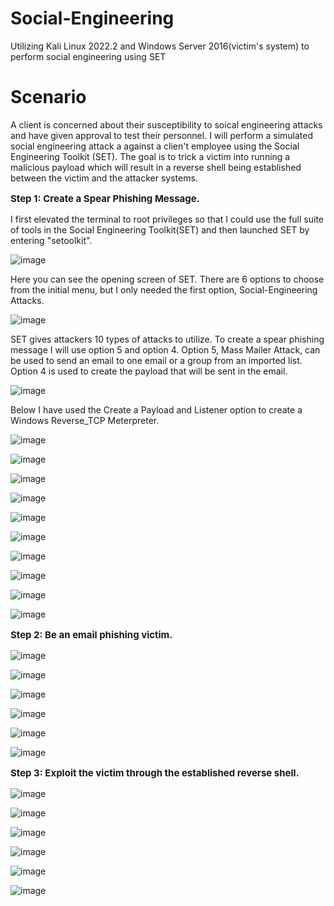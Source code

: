 # Social-Engineering
Utilizing Kali Linux 2022.2 and Windows Server 2016(victim's system) to perform social engineering using SET
<h1>Scenario</h1>

A client is concerned about their susceptibility to soical engineering attacks and have given approval to test their personnel. I will perform a simulated social engineering attack a against a clien't employee using the Social Engineering Toolkit (SET). The goal is to trick a victim into running a malicious payload which will result in a reverse shell being established between the victim and the attacker systems.

**<p style="font-size: 15px;">Step 1: Create a Spear Phishing Message.</p>**

I first elevated the terminal to root privileges so that I could use the full suite of tools in the Social Engineering Toolkit(SET) and then launched SET by entering "setoolkit".

![image](https://github.com/kvweldon/Social-Engineering/assets/141193154/625997d5-43f3-4dbe-82d2-e03f22a0b118)

Here you can see the opening screen of SET. There are 6 options to choose from the initial menu, but I only needed the first option, Social-Engineering Attacks. 

![image](https://github.com/kvweldon/Social-Engineering/assets/141193154/9cebeacb-d061-444b-83ef-ddca58fd486e)

SET gives attackers 10 types of attacks to utilize. To create a spear phishing message I will use option 5 and option 4. Option 5, Mass Mailer Attack, can be used to send an email to one email or a group from an imported list. Option 4 is used to create the payload that will be sent in the email.

![image](https://github.com/kvweldon/Social-Engineering/assets/141193154/ec4aa23b-aa78-4b6d-a8f8-10ffb6b1629d)

Below I have used the Create a Payload and Listener option to create a Windows Reverse_TCP Meterpreter. 

![image](https://github.com/kvweldon/Social-Engineering/assets/141193154/ca7dd9ca-784a-4a76-b47f-e4747b36f35c)

![image](https://github.com/kvweldon/Social-Engineering/assets/141193154/50204f4b-42d8-41ad-98e7-297b8263c63c)

![image](https://github.com/kvweldon/Social-Engineering/assets/141193154/78abd8e4-b51f-4acd-b0f2-bda3c9f87a16)

![image](https://github.com/kvweldon/Social-Engineering/assets/141193154/cf3cdefa-839e-47a9-be3b-2e880b07b4be)

![image](https://github.com/kvweldon/Social-Engineering/assets/141193154/e601be86-0411-44af-8f19-68ffe71ffe12)

![image](https://github.com/kvweldon/Social-Engineering/assets/141193154/39150620-b4b8-4541-99a1-608bdf6fe3b7)

![image](https://github.com/kvweldon/Social-Engineering/assets/141193154/c1f2aeb7-b985-40fe-b25a-59d6814595e2)

![image](https://github.com/kvweldon/Social-Engineering/assets/141193154/3ad3d8ec-34db-4858-a668-45436fcacd8d)

![image](https://github.com/kvweldon/Social-Engineering/assets/141193154/5757f0b7-b293-49eb-9071-4b2d52b92d19)

![image](https://github.com/kvweldon/Social-Engineering/assets/141193154/f76e43d3-1ba8-4a83-870a-e13c83874dbd)

**<p style="font-size: 15px;">Step 2: Be an email phishing victim.</p>**

![image](https://github.com/kvweldon/Social-Engineering/assets/141193154/fd19e601-ec5c-40f8-b62c-4ad7f3636010)

![image](https://github.com/kvweldon/Social-Engineering/assets/141193154/1644ef0d-62fd-4d6c-b5d4-f9a23f777c1f)

![image](https://github.com/kvweldon/Social-Engineering/assets/141193154/bf215076-64b0-4d0d-86d9-131a0e52aba6)

![image](https://github.com/kvweldon/Social-Engineering/assets/141193154/6211cdee-8de4-430e-9462-4a398a0f1467)

![image](https://github.com/kvweldon/Social-Engineering/assets/141193154/106d59d9-9d6d-4b2b-bcc5-ab06170cda6a)

![image](https://github.com/kvweldon/Social-Engineering/assets/141193154/b400bc8f-27cd-466e-9369-dbd78afc615a)

**<p style="font-size: 15px;">Step 3: Exploit the victim through the established reverse shell.</p>**


![image](https://github.com/kvweldon/Social-Engineering/assets/141193154/8609ea96-2803-4c3b-a8c8-56ebb50cac80)

![image](https://github.com/kvweldon/Social-Engineering/assets/141193154/2bc88330-06b7-49ba-9da6-238e17309aae)

![image](https://github.com/kvweldon/Social-Engineering/assets/141193154/820cd5d7-42c8-4d00-8b76-567811e7b096)

![image](https://github.com/kvweldon/Social-Engineering/assets/141193154/446b7b5e-5850-4de6-bb11-29b87db9c47e)

![image](https://github.com/kvweldon/Social-Engineering/assets/141193154/40cbf292-9331-45a8-a771-9b39d12571ba)

![image](https://github.com/kvweldon/Social-Engineering/assets/141193154/748d2725-a798-40a6-a4fa-c32ead80d01f)






